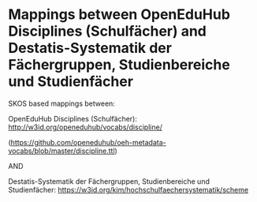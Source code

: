# Mappings between OpenEduHub Disciplines (Schulfächer) and Destatis-Systematik der Fächergruppen, Studienbereiche und Studienfächer


SKOS based mappings between:

OpenEduHub Disciplines (Schulfächer): http://w3id.org/openeduhub/vocabs/discipline/ 

(https://github.com/openeduhub/oeh-metadata-vocabs/blob/master/discipline.ttl)

AND 

Destatis-Systematik der Fächergruppen, Studienbereiche und Studienfächer: https://w3id.org/kim/hochschulfaechersystematik/scheme
